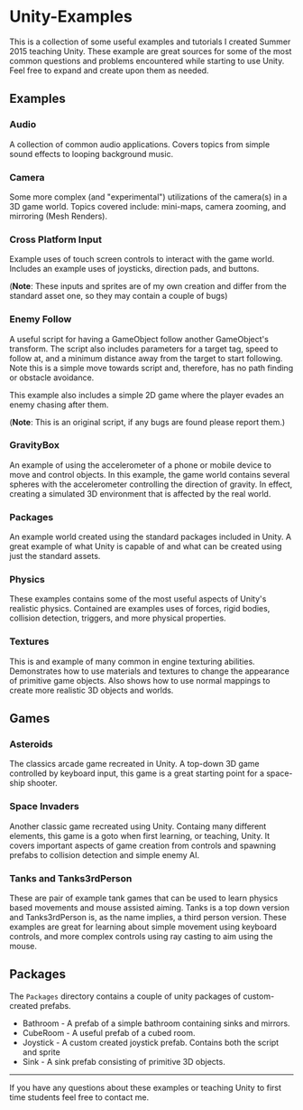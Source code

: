 # Unity-Examples

This is a collection of some useful examples and tutorials I created Summer 2015
teaching Unity. These example are great sources for some of the most common 
questions and problems encountered while starting to use Unity. Feel free to 
expand and create upon them as needed.

## Examples

### Audio

A collection of common audio applications. Covers topics from simple sound 
effects to looping background music.

### Camera

Some more complex (and "experimental") utilizations of the camera(s) in a 3D 
game world. Topics covered include: mini-maps, camera zooming, and mirroring 
(Mesh Renders).

### Cross Platform Input

Example uses of touch screen controls to interact with the game world. Includes 
an example uses of joysticks, direction pads, and buttons. 

(**Note**: These inputs and sprites are of my own creation and differ from the 
standard asset one, so they may contain a couple of bugs) 

### Enemy Follow

A useful script for having a GameObject follow another GameObject's transform. 
The script also includes parameters for a target tag, speed to follow at, and a
minimum distance away from the target to start following. Note this is a simple 
move towards script and, therefore, has no path finding or obstacle avoidance.

This example also includes a simple 2D game where the player evades an enemy 
chasing after them.

(**Note**: This is an original script, if any bugs are found please report them.) 

### GravityBox

An example of using the accelerometer of a phone or mobile device to move and 
control objects. In this example, the game world contains several spheres with 
the accelerometer controlling the direction of gravity. In effect, creating a 
simulated 3D environment that is affected by the real world.

### Packages 

An example world created using the standard packages included in Unity. A great 
example of what Unity is capable of and what can be created using just the 
standard assets.

### Physics

These examples contains some of the most useful aspects of Unity's realistic 
physics. Contained are examples uses of forces, rigid bodies, collision 
detection, triggers, and more physical properties. 

### Textures

This is and example of many common in engine texturing abilities. Demonstrates 
how to use materials and textures to change the appearance of primitive game 
objects. Also shows how to use normal mappings to create more realistic 3D 
objects and worlds.

## Games

### Asteroids

The classics arcade game recreated in Unity. A top-down 3D game controlled by 
keyboard input, this game is a great starting point for a space-ship shooter.

### Space Invaders

Another classic game recreated using Unity. Containg many different elements, 
this game is a goto when first learning, or teaching, Unity. It covers important 
aspects of game creation from controls and spawning prefabs to collision 
detection and simple enemy AI.

### Tanks and Tanks3rdPerson

These are pair of example tank games that can be used to learn physics based 
movements and mouse assisted aiming. Tanks is a top down version and 
Tanks3rdPerson is, as the name implies, a third person version. These examples 
are great for learning about simple movement using keyboard controls, and 
more complex controls using ray casting to aim using the mouse.

## Packages

The `Packages` directory contains a couple of unity packages of custom-created 
prefabs.

* Bathroom - A prefab of a simple bathroom containing sinks and mirrors.
* CubeRoom - A useful prefab of a cubed room.
* Joystick - A custom created joystick prefab. Contains both the script and 
sprite
* Sink - A sink prefab consisting of primitive 3D objects.

<hr>

If you have any questions about these examples or teaching Unity to first time 
students feel free to contact me.
